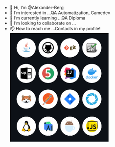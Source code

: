 - 👋 Hi, I’m @Alexander-Berg
- 👀 I’m interested in ...QA Automatization, Gamedev
- 🌱 I’m currently learning ...QA Diploma
- 💞️ I’m looking to collaborate on ...
- 📫 How to reach me ...Contacts in my profile!                                               
![FFF](https://github.com/Alexander-Berg/Alexander-Berg/blob/bb6eff02df5f510713c2a48f4eab9be5d687db52/source/FFF.png)



<!---
Alexander-Berg/Alexander-Berg is a ✨ special ✨ repository because its `README.md` (this file) appears on your GitHub profile.
You can click the Preview link to take a look at your changes.
--->
